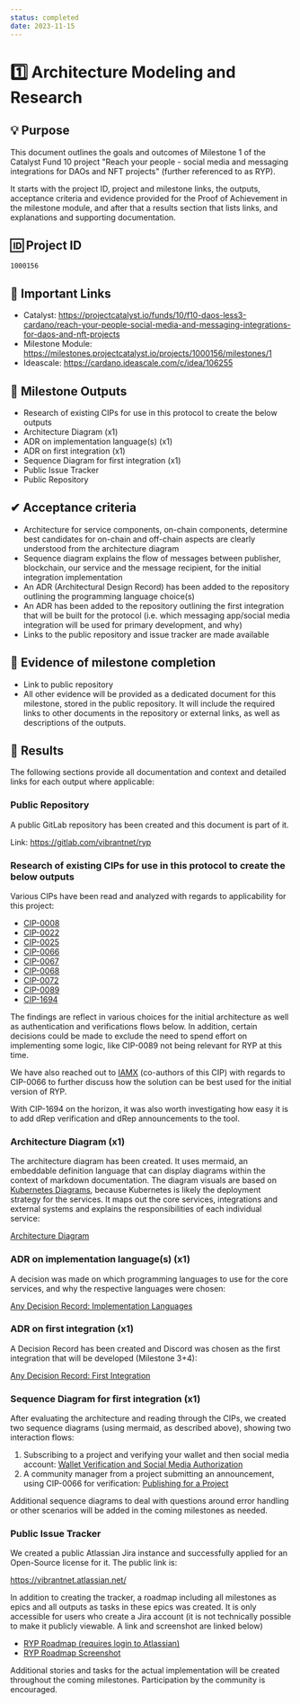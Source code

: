 ```yaml
---
status: completed
date: 2023-11-15
---
```

# 1️⃣ Architecture Modeling and Research	

## 💡 Purpose
This document outlines the goals and outcomes of Milestone 1 of the Catalyst Fund 10 project "Reach your people - social media and messaging integrations for DAOs and NFT projects" (further referenced to as RYP).

It starts with the project ID, project and milestone links, the outputs, acceptance criteria and evidence provided for the Proof of Achievement in the milestone module, and after that a results section that lists links, and explanations and supporting documentation.

## 🆔 Project ID
`1000156`

## 🔗 Important Links

- Catalyst: <https://projectcatalyst.io/funds/10/f10-daos-less3-cardano/reach-your-people-social-media-and-messaging-integrations-for-daos-and-nft-projects>
- Milestone Module: <https://milestones.projectcatalyst.io/projects/1000156/milestones/1>
- Ideascale: <https://cardano.ideascale.com/c/idea/106255>

## 🧱 Milestone Outputs
- Research of existing CIPs for use in this protocol to create the below outputs
- Architecture Diagram (x1)
- ADR on implementation language(s) (x1)
- ADR on first integration (x1)
- Sequence Diagram for first integration (x1)
- Public Issue Tracker
- Public Repository

## ✔ Acceptance criteria
- Architecture for service components, on-chain components, determine best candidates for on-chain and off-chain aspects are clearly understood from the architecture diagram
- Sequence diagram explains the flow of messages between publisher, blockchain, our service and the message recipient, for the initial integration implementation
- An ADR (Architectural Design Record) has been added to the repository outlining the programming language choice(s)
- An ADR has been added to the repository outlining the first integration that will be built for the protocol (i.e. which messaging app/social media integration will be used for primary development, and why)
- Links to the public repository and issue tracker are made available

## 🧾 Evidence of milestone completion	
- Link to public repository
- All other evidence will be provided as a dedicated document for this milestone, stored in the public repository. It will include the required links to other documents in the repository or external links, as well as descriptions of the outputs.

## 🚀 Results
The following sections provide all documentation and context and detailed links for each output where applicable:

### Public Repository
A public GitLab repository has been created and this document is part of it.

Link: <https://gitlab.com/vibrantnet/ryp>

### Research of existing CIPs for use in this protocol to create the below outputs
Various CIPs have been read and analyzed with regards to applicability for this project:

- [CIP-0008](https://cips.cardano.org/cips/cip8/)
- [CIP-0022](https://cips.cardano.org/cips/cip22/)
- [CIP-0025](https://cips.cardano.org/cips/cip25/)
- [CIP-0066](https://github.com/cardano-foundation/CIPs/pull/294)
- [CIP-0067](https://cips.cardano.org/cips/cip67)
- [CIP-0068](https://cips.cardano.org/cips/cip68)
- [CIP-0072](https://cips.cardano.org/cips/cip72/)
- [CIP-0089](https://github.com/cardano-foundation/CIPs/pull/466)
- [CIP-1694](https://cips.cardano.org/cips/cip1694/)

The findings are reflect in various choices for the initial architecture as well as authentication and verifications flows below. In addition, certain decisions could be made to exclude the need to spend effort on implementing some logic, like CIP-0089 not being relevant for RYP at this time.

We have also reached out to [IAMX](https://iamx.id) (co-authors of this CIP) with regards to CIP-0066 to further discuss how the solution can be best used for the initial version of RYP.

With CIP-1694 on the horizon, it was also worth investigating how easy it is to add dRep verification and dRep announcements to the tool.

### Architecture Diagram (x1)
The architecture diagram has been created. It uses mermaid, an embeddable definition language that can display diagrams within the context of markdown documentation. The diagram visuals are based on [Kubernetes Diagrams](https://kubernetes.io/docs/contribute/style/diagram-guide/), because Kubernetes is likely the deployment strategy for the services. It maps out the core services, integrations and external systems and explains the responsibilities of each individual service:

[Architecture Diagram](../diagrams/architecture.md)

### ADR on implementation language(s) (x1)
A decision was made on which programming languages to use for the core services, and why the respective languages were chosen:

[Any Decision Record: Implementation Languages](../decisions/0001-build-core-backend-services-in-kotlin-and-typescript.md)

### ADR on first integration (x1)
A Decision Record has been created and Discord was chosen as the first integration that will be developed (Milestone 3+4):

[Any Decision Record: First Integration](../decisions/0002-first-messaging-integration-discord.md)

### Sequence Diagram for first integration (x1)
After evaluating the architecture and reading through the CIPs, we created two sequence diagrams (using mermaid, as described above), showing two interaction flows:

1. Subscribing to a project and verifying your wallet and then social media account:
[Wallet Verification and Social Media Authorization](../diagrams/user-subscription-sequence.md)
2. A community manager from a project submitting an announcement, using CIP-0066 for verification: [Publishing for a Project](../diagrams/project-publishing-sequence.md)

Additional sequence diagrams to deal with questions around error handling or other scenarios will be added in the coming milestones as needed.

### Public Issue Tracker
We created a public Atlassian Jira instance and successfully applied for an Open-Source license for it. The public link is:

<https://vibrantnet.atlassian.net/>

In addition to creating the tracker, a roadmap including all milestones as epics and all outputs as tasks in these epics was created. It is only accessible for users who create a Jira account (it is not technically possible to make it publicly viewable. A link and screenshot are linked below)

- [RYP Roadmap (requires login to Atlassian)](https://vibrantnet.atlassian.net/jira/software/c/projects/RYP/boards/2/timeline)
- [RYP Roadmap Screenshot](./fund10-milestone-1-roadmap.png)

Additional stories and tasks for the actual implementation will be created throughout the coming milestones. Participation by the community is encouraged.
